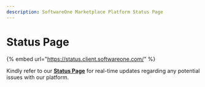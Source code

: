 ```yaml
---
description: SoftwareOne Marketplace Platform Status Page
---
```


# Status Page

{% embed url="https://status.client.softwareone.com/" %}

Kindly refer to our [**Status Page**](https://status.client.softwareone.com) for real-time updates regarding any potential issues with our platform.
